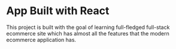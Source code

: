 # App Built with React

This project is built with the goal of learning full-fledged full-stack ecommerce site which has almost all the features that the modern ecommerce application has.
